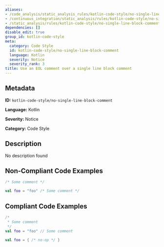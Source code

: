 ```yaml
---
aliases:
- /code_analysis/static_analysis_rules/kotlin-code-style/no-single-line-block-comment
- /continuous_integration/static_analysis/rules/kotlin-code-style/no-single-line-block-comment
- /static_analysis/rules/kotlin-code-style/no-single-line-block-comment
dependencies: []
disable_edit: true
group_id: kotlin-code-style
meta:
  category: Code Style
  id: kotlin-code-style/no-single-line-block-comment
  language: Kotlin
  severity: Notice
  severity_rank: 3
title: Use an EOL comment over a single line block comment
---
```

<!--  SOURCED FROM https://github.com/DataDog/datadog-static-analyzer-rule-docs -->


## Metadata
**ID:** `kotlin-code-style/no-single-line-block-comment`

**Language:** Kotlin

**Severity:** Notice

**Category:** Code Style

## Description
No description found

## Non-Compliant Code Examples
```kotlin
/* Some comment */

val foo = "foo" /* Some comment */
```

## Compliant Code Examples
```kotlin
/*
 * Some comment
 */
val foo = "foo" // Some comment

val foo = { /* no-op */ }
```
